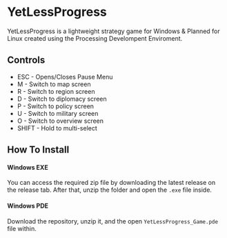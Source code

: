 # YetLessProgress
YetLessProgress is a lightweight strategy game for Windows & Planned for Linux created using the Processing Develompent Enviroment.

## Controls
* ESC - Opens/Closes Pause Menu
* M - Switch to map screen
* R - Switch to region screen
* D - Switch to diplomacy screen
* P - Switch to policy screen
* U - Switch to military screen
* O - Switch to overview screen
* SHIFT - Hold to multi-select

## How To Install
#### Windows EXE
You can access the required zip file by downloading the latest release on the release tab. After that, unzip the folder and open the `.exe` file inside.

#### Windows PDE
Download the repository, unzip it, and the open `YetLessProgress_Game.pde` file within.

